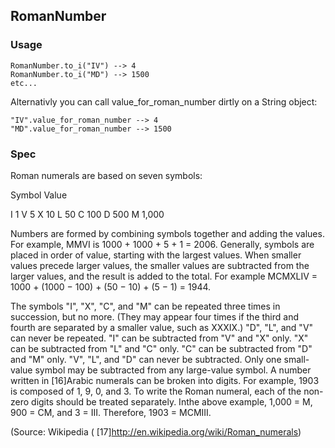 ## RomanNumber

### Usage

    RomanNumber.to_i("IV") --> 4
    RomanNumber.to_i("MD") --> 1500
    etc...
    
Alternativly you can call value_for_roman_number dirtly on a String object:

    "IV".value_for_roman_number --> 4
    "MD".value_for_roman_number --> 1500



### Spec
Roman numerals are based on seven symbols:

Symbol Value

I      1
V      5
X      10
L      50
C      100
D      500
M      1,000


Numbers are formed by combining symbols together and adding the values. 
For example, MMVI is 1000 + 1000 + 5 + 1 = 2006. Generally, symbols are 
placed in order of value, starting with the largest values. When smaller 
values precede larger values, the smaller values are subtracted from the 
larger values, and the result is added to the total. For example 
MCMXLIV = 1000 + (1000 − 100) + (50 − 10) + (5 − 1) = 1944.

The symbols "I", "X", "C", and "M" can be repeated three times 
in succession, but no more. (They may appear four times if the third 
and fourth are separated by a smaller value, such as XXXIX.) 
"D", "L", and "V" can never be repeated.
"I" can be subtracted from "V" and "X" only. 
"X" can be subtracted from "L" and "C" only. 
"C" can be subtracted from "D" and "M" only. 
"V", "L", and "D" can never be subtracted.
Only one small-value symbol may be subtracted from any large-value symbol.
A number written in [16]Arabic numerals can be broken into digits. For example, 1903 is composed of 1, 9, 0, and 3. To write the Roman numeral, each of the non-zero digits should be treated separately. Inthe above example, 1,000 = M, 900 = CM, and 3 = III. Therefore, 1903 = MCMIII.

(Source: Wikipedia ( [17]http://en.wikipedia.org/wiki/Roman_numerals)
